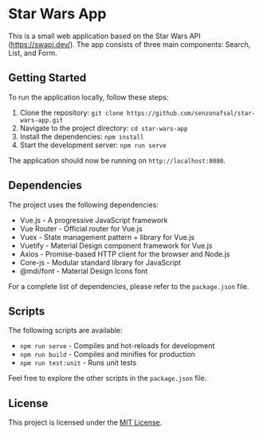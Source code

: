 # Star Wars App

This is a small web application based on the Star Wars API (https://swapi.dev/). The app consists of three main components: Search, List, and Form.

## Getting Started

To run the application locally, follow these steps:

1. Clone the repository: `git clone https://github.com/senzonafsal/star-wars-app.git`
2. Navigate to the project directory: `cd star-wars-app`
3. Install the dependencies: `npm install`
4. Start the development server: `npm run serve`

The application should now be running on `http://localhost:8080`.

## Dependencies

The project uses the following dependencies:

- Vue.js - A progressive JavaScript framework
- Vue Router - Official router for Vue.js
- Vuex - State management pattern + library for Vue.js
- Vuetify - Material Design component framework for Vue.js
- Axios - Promise-based HTTP client for the browser and Node.js
- Core-js - Modular standard library for JavaScript
- @mdi/font - Material Design Icons font

For a complete list of dependencies, please refer to the `package.json` file.

## Scripts

The following scripts are available:

- `npm run serve` - Compiles and hot-reloads for development
- `npm run build` - Compiles and minifies for production
- `npm run test:unit` - Runs unit tests

Feel free to explore the other scripts in the `package.json` file.

## License

This project is licensed under the [MIT License](LICENSE).
